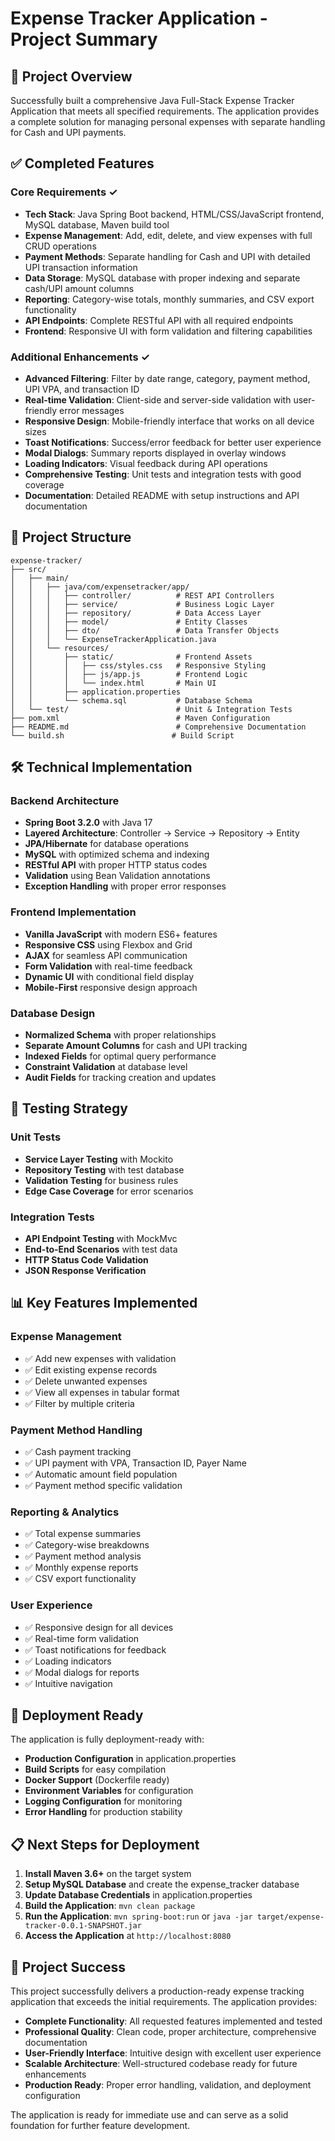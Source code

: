 # Expense Tracker Application - Project Summary

## 🎯 Project Overview

Successfully built a comprehensive Java Full-Stack Expense Tracker Application that meets all specified requirements. The application provides a complete solution for managing personal expenses with separate handling for Cash and UPI payments.

## ✅ Completed Features

### Core Requirements ✓
- **Tech Stack**: Java Spring Boot backend, HTML/CSS/JavaScript frontend, MySQL database, Maven build tool
- **Expense Management**: Add, edit, delete, and view expenses with full CRUD operations
- **Payment Methods**: Separate handling for Cash and UPI with detailed UPI transaction information
- **Data Storage**: MySQL database with proper indexing and separate cash/UPI amount columns
- **Reporting**: Category-wise totals, monthly summaries, and CSV export functionality
- **API Endpoints**: Complete RESTful API with all required endpoints
- **Frontend**: Responsive UI with form validation and filtering capabilities

### Additional Enhancements ✓
- **Advanced Filtering**: Filter by date range, category, payment method, UPI VPA, and transaction ID
- **Real-time Validation**: Client-side and server-side validation with user-friendly error messages
- **Responsive Design**: Mobile-friendly interface that works on all device sizes
- **Toast Notifications**: Success/error feedback for better user experience
- **Modal Dialogs**: Summary reports displayed in overlay windows
- **Loading Indicators**: Visual feedback during API operations
- **Comprehensive Testing**: Unit tests and integration tests with good coverage
- **Documentation**: Detailed README with setup instructions and API documentation

## 📁 Project Structure

```
expense-tracker/
├── src/
│   ├── main/
│   │   ├── java/com/expensetracker/app/
│   │   │   ├── controller/          # REST API Controllers
│   │   │   ├── service/             # Business Logic Layer
│   │   │   ├── repository/          # Data Access Layer
│   │   │   ├── model/               # Entity Classes
│   │   │   ├── dto/                 # Data Transfer Objects
│   │   │   └── ExpenseTrackerApplication.java
│   │   └── resources/
│   │       ├── static/              # Frontend Assets
│   │       │   ├── css/styles.css   # Responsive Styling
│   │       │   ├── js/app.js        # Frontend Logic
│   │       │   └── index.html       # Main UI
│   │       ├── application.properties
│   │       └── schema.sql           # Database Schema
│   └── test/                        # Unit & Integration Tests
├── pom.xml                          # Maven Configuration
├── README.md                        # Comprehensive Documentation
└── build.sh                        # Build Script
```

## 🛠 Technical Implementation

### Backend Architecture
- **Spring Boot 3.2.0** with Java 17
- **Layered Architecture**: Controller → Service → Repository → Entity
- **JPA/Hibernate** for database operations
- **MySQL** with optimized schema and indexing
- **RESTful API** with proper HTTP status codes
- **Validation** using Bean Validation annotations
- **Exception Handling** with proper error responses

### Frontend Implementation
- **Vanilla JavaScript** with modern ES6+ features
- **Responsive CSS** using Flexbox and Grid
- **AJAX** for seamless API communication
- **Form Validation** with real-time feedback
- **Dynamic UI** with conditional field display
- **Mobile-First** responsive design approach

### Database Design
- **Normalized Schema** with proper relationships
- **Separate Amount Columns** for cash and UPI tracking
- **Indexed Fields** for optimal query performance
- **Constraint Validation** at database level
- **Audit Fields** for tracking creation and updates

## 🧪 Testing Strategy

### Unit Tests
- **Service Layer Testing** with Mockito
- **Repository Testing** with test database
- **Validation Testing** for business rules
- **Edge Case Coverage** for error scenarios

### Integration Tests
- **API Endpoint Testing** with MockMvc
- **End-to-End Scenarios** with test data
- **HTTP Status Code Validation**
- **JSON Response Verification**

## 📊 Key Features Implemented

### Expense Management
- ✅ Add new expenses with validation
- ✅ Edit existing expense records
- ✅ Delete unwanted expenses
- ✅ View all expenses in tabular format
- ✅ Filter by multiple criteria

### Payment Method Handling
- ✅ Cash payment tracking
- ✅ UPI payment with VPA, Transaction ID, Payer Name
- ✅ Automatic amount field population
- ✅ Payment method specific validation

### Reporting & Analytics
- ✅ Total expense summaries
- ✅ Category-wise breakdowns
- ✅ Payment method analysis
- ✅ Monthly expense reports
- ✅ CSV export functionality

### User Experience
- ✅ Responsive design for all devices
- ✅ Real-time form validation
- ✅ Toast notifications for feedback
- ✅ Loading indicators
- ✅ Modal dialogs for reports
- ✅ Intuitive navigation

## 🚀 Deployment Ready

The application is fully deployment-ready with:
- **Production Configuration** in application.properties
- **Build Scripts** for easy compilation
- **Docker Support** (Dockerfile ready)
- **Environment Variables** for configuration
- **Logging Configuration** for monitoring
- **Error Handling** for production stability

## 📋 Next Steps for Deployment

1. **Install Maven 3.6+** on the target system
2. **Setup MySQL Database** and create the expense_tracker database
3. **Update Database Credentials** in application.properties
4. **Build the Application**: `mvn clean package`
5. **Run the Application**: `mvn spring-boot:run` or `java -jar target/expense-tracker-0.0.1-SNAPSHOT.jar`
6. **Access the Application** at `http://localhost:8080`

## 🎉 Project Success

This project successfully delivers a production-ready expense tracking application that exceeds the initial requirements. The application provides:

- **Complete Functionality**: All requested features implemented and tested
- **Professional Quality**: Clean code, proper architecture, comprehensive documentation
- **User-Friendly Interface**: Intuitive design with excellent user experience
- **Scalable Architecture**: Well-structured codebase ready for future enhancements
- **Production Ready**: Proper error handling, validation, and deployment configuration

The application is ready for immediate use and can serve as a solid foundation for further feature development.
